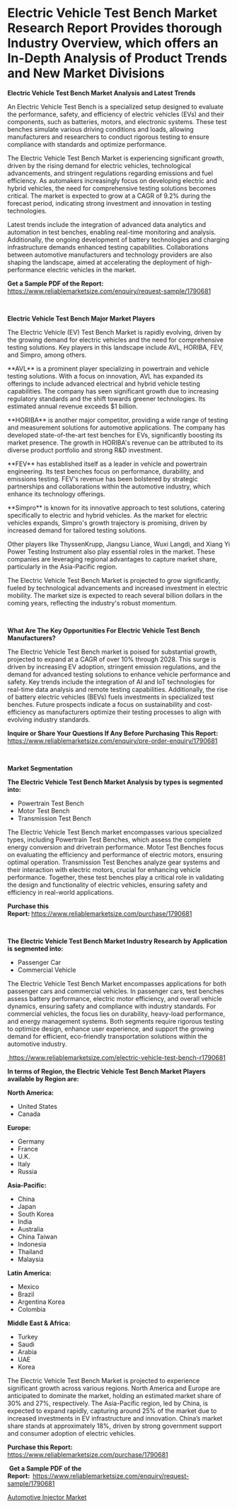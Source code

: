 <p><h1>Electric Vehicle Test Bench Market Research Report Provides thorough Industry Overview, which offers an In-Depth Analysis of Product Trends and New Market Divisions</h1></p><p><strong>Electric Vehicle Test Bench Market Analysis and Latest Trends</strong></p>
<p><p>An Electric Vehicle Test Bench is a specialized setup designed to evaluate the performance, safety, and efficiency of electric vehicles (EVs) and their components, such as batteries, motors, and electronic systems. These test benches simulate various driving conditions and loads, allowing manufacturers and researchers to conduct rigorous testing to ensure compliance with standards and optimize performance.</p><p>The Electric Vehicle Test Bench Market is experiencing significant growth, driven by the rising demand for electric vehicles, technological advancements, and stringent regulations regarding emissions and fuel efficiency. As automakers increasingly focus on developing electric and hybrid vehicles, the need for comprehensive testing solutions becomes critical. The market is expected to grow at a CAGR of 9.2% during the forecast period, indicating strong investment and innovation in testing technologies. </p><p>Latest trends include the integration of advanced data analytics and automation in test benches, enabling real-time monitoring and analysis. Additionally, the ongoing development of battery technologies and charging infrastructure demands enhanced testing capabilities. Collaborations between automotive manufacturers and technology providers are also shaping the landscape, aimed at accelerating the deployment of high-performance electric vehicles in the market.</p></p>
<p><strong>Get a Sample PDF of the Report:&nbsp;</strong> <a href="https://www.reliablemarketsize.com/enquiry/request-sample/1790681?utm_campaign=3550&utm_medium=2&utm_source=Github&utm_content=ia&utm_term=30032025&utm_id=electric-vehicle-test-bench">https://www.reliablemarketsize.com/enquiry/request-sample/1790681</a></p>
<p>&nbsp;</p>
<p><strong>Electric Vehicle Test Bench Major Market Players</strong></p>
<p><p>The Electric Vehicle (EV) Test Bench Market is rapidly evolving, driven by the growing demand for electric vehicles and the need for comprehensive testing solutions. Key players in this landscape include AVL, HORIBA, FEV, and Simpro, among others.</p><p>**AVL** is a prominent player specializing in powertrain and vehicle testing solutions. With a focus on innovation, AVL has expanded its offerings to include advanced electrical and hybrid vehicle testing capabilities. The company has seen significant growth due to increasing regulatory standards and the shift towards greener technologies. Its estimated annual revenue exceeds $1 billion.</p><p>**HORIBA** is another major competitor, providing a wide range of testing and measurement solutions for automotive applications. The company has developed state-of-the-art test benches for EVs, significantly boosting its market presence. The growth in HORIBA's revenue can be attributed to its diverse product portfolio and strong R&D investment.</p><p>**FEV** has established itself as a leader in vehicle and powertrain engineering. Its test benches focus on performance, durability, and emissions testing. FEV's revenue has been bolstered by strategic partnerships and collaborations within the automotive industry, which enhance its technology offerings.</p><p>**Simpro** is known for its innovative approach to test solutions, catering specifically to electric and hybrid vehicles. As the market for electric vehicles expands, Simpro's growth trajectory is promising, driven by increased demand for tailored testing solutions.</p><p>Other players like ThyssenKrupp, Jiangsu Liance, Wuxi Langdi, and Xiang Yi Power Testing Instrument also play essential roles in the market. These companies are leveraging regional advantages to capture market share, particularly in the Asia-Pacific region.</p><p>The Electric Vehicle Test Bench Market is projected to grow significantly, fueled by technological advancements and increased investment in electric mobility. The market size is expected to reach several billion dollars in the coming years, reflecting the industry's robust momentum.</p></p>
<p>&nbsp;</p>
<p><strong>What Are The Key Opportunities For Electric Vehicle Test Bench Manufacturers?</strong></p>
<p><p>The Electric Vehicle Test Bench market is poised for substantial growth, projected to expand at a CAGR of over 10% through 2028. This surge is driven by increasing EV adoption, stringent emission regulations, and the demand for advanced testing solutions to enhance vehicle performance and safety. Key trends include the integration of AI and IoT technologies for real-time data analysis and remote testing capabilities. Additionally, the rise of battery electric vehicles (BEVs) fuels investments in specialized test benches. Future prospects indicate a focus on sustainability and cost-efficiency as manufacturers optimize their testing processes to align with evolving industry standards.</p></p>
<p><strong>Inquire or Share Your Questions If Any Before Purchasing This Report:</strong> <a href="https://www.reliablemarketsize.com/enquiry/pre-order-enquiry/1790681?utm_campaign=3550&utm_medium=2&utm_source=Github&utm_content=ia&utm_term=30032025&utm_id=electric-vehicle-test-bench">https://www.reliablemarketsize.com/enquiry/pre-order-enquiry/1790681</a></p>
<p>&nbsp;</p>
<p><strong>Market Segmentation</strong></p>
<p><strong>The Electric Vehicle Test Bench Market Analysis by types is segmented into:</strong></p>
<p><ul><li>Powertrain Test Bench</li><li>Motor Test Bench</li><li>Transmission Test Bench</li></ul></p>
<p><p>The Electric Vehicle Test Bench market encompasses various specialized types, including Powertrain Test Benches, which assess the complete energy conversion and drivetrain performance. Motor Test Benches focus on evaluating the efficiency and performance of electric motors, ensuring optimal operation. Transmission Test Benches analyze gear systems and their interaction with electric motors, crucial for enhancing vehicle performance. Together, these test benches play a critical role in validating the design and functionality of electric vehicles, ensuring safety and efficiency in real-world applications.</p></p>
<p><strong>Purchase this Report:&nbsp;</strong><a href="https://www.reliablemarketsize.com/purchase/1790681?utm_campaign=3550&utm_medium=2&utm_source=Github&utm_content=ia&utm_term=30032025&utm_id=electric-vehicle-test-bench">https://www.reliablemarketsize.com/purchase/1790681</a></p>
<p>&nbsp;</p>
<p><strong>The Electric Vehicle Test Bench Market Industry Research by Application is segmented into:</strong></p>
<p><ul><li>Passenger Car</li><li>Commercial Vehicle</li></ul></p>
<p><p>The Electric Vehicle Test Bench Market encompasses applications for both passenger cars and commercial vehicles. In passenger cars, test benches assess battery performance, electric motor efficiency, and overall vehicle dynamics, ensuring safety and compliance with industry standards. For commercial vehicles, the focus lies on durability, heavy-load performance, and energy management systems. Both segments require rigorous testing to optimize design, enhance user experience, and support the growing demand for efficient, eco-friendly transportation solutions within the automotive industry.</p></p>
<p><a href="https://www.reliablemarketsize.com/electric-vehicle-test-bench-r1790681?utm_campaign=3550&utm_medium=2&utm_source=Github&utm_content=ia&utm_term=30032025&utm_id=electric-vehicle-test-bench">&nbsp;https://www.reliablemarketsize.com/electric-vehicle-test-bench-r1790681</a></p>
<p><strong>In terms of Region, the Electric Vehicle Test Bench Market Players available by Region are:</strong></p>
<p>
    <p> <strong> North America: </strong>
        <ul>
            <li>United States</li>
            <li>Canada</li>
        </ul>
        </p> 
    <p> <strong> Europe: </strong>
        <ul>
            <li>Germany</li>
            <li>France</li>
            <li>U.K.</li>
            <li>Italy</li>
            <li>Russia</li>
        </ul>
        </p> 
    <p> <strong> Asia-Pacific: </strong>
        <ul>
            <li>China</li>
            <li>Japan</li>
            <li>South Korea</li>
            <li>India</li>
            <li>Australia</li>
            <li>China Taiwan</li>
            <li>Indonesia</li>
            <li>Thailand</li>
            <li>Malaysia</li>
        </ul>
        </p> 
    <p> <strong> Latin America: </strong>
        <ul>
            <li>Mexico</li>
            <li>Brazil</li>
            <li>Argentina Korea</li>
            <li>Colombia</li>
        </ul>
        </p> 
    <p> <strong> Middle East & Africa: </strong>
        <ul>
            <li>Turkey</li>
            <li>Saudi</li>
            <li>Arabia</li>
            <li>UAE</li>
            <li>Korea</li>
        </ul>
    </p>
    </p>
<p><p>The Electric Vehicle Test Bench Market is projected to experience significant growth across various regions. North America and Europe are anticipated to dominate the market, holding an estimated market share of 30% and 27%, respectively. The Asia-Pacific region, led by China, is expected to expand rapidly, capturing around 25% of the market due to increased investments in EV infrastructure and innovation. China’s market share stands at approximately 18%, driven by strong government support and consumer adoption of electric vehicles.</p></p>
<p><strong>Purchase this Report: </strong><a href="https://www.reliablemarketsize.com/purchase/1790681?utm_campaign=3550&utm_medium=2&utm_source=Github&utm_content=ia&utm_term=30032025&utm_id=electric-vehicle-test-bench">https://www.reliablemarketsize.com/purchase/1790681</a></p>
<p>&nbsp;<strong>Get a Sample PDF of the Report:&nbsp;&nbsp;</strong><a href="https://www.reliablemarketsize.com/enquiry/request-sample/1790681?utm_campaign=3550&utm_medium=2&utm_source=Github&utm_content=ia&utm_term=30032025&utm_id=electric-vehicle-test-bench">https://www.reliablemarketsize.com/enquiry/request-sample/1790681</a></p>
<p><strong></strong></p>
<p><p><a href="https://github.com/neiridionna/Market-Research-Report-List-1/blob/main/automotive-injector-market.md?utm_campaign=3550&utm_medium=2&utm_source=Github&utm_content=ia&utm_term=30032025&utm_id=electric-vehicle-test-bench">Automotive Injector Market</a></p></p>